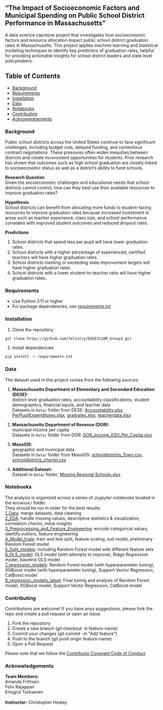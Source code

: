 ## “The Impact of Socioeconomic Factors and Municipal Spending on Public School District Performance in Massachusetts”

A data science capstone project that investigates how socioeconomic factors and resource allocation impact public school district graduation rates in Massachusetts.  This project applies machine learning and statistical modeling techniques to identify key predictors of graduation rates, helpful for providing actionable insights for school district leaders and state level policymakers.


## Table of Contents
- [Background](#background)
- [Requirements](#requirements)
- [Installation](#installation)
- [Data](#data)
- [Notebooks](#notebooks)
- [Contributing](#contributing)
- [Acknowledgements](#acknowledgements)        


### Background
Public school districts across the United States continue to face significant challenges, including budget cuts, delayed funding, and contentious contract negotiations.  These pressures often widen inequities between districts and create inconsistent opportunities for students.  Prior research has shown that outcomes such as high school graduation are closely linked to socioeconomic status as well as a district’s ability to fund schools.

**Research Question** <br>
Given the socioeconomic challenges and educational needs that school districts cannot control, how can they best use their available resources to improve graduation rates?

**Hypothesis** <br>
School districts can benefit from allocating more funds to student-facing resources to improve graduation rates because increased investment in areas such as teacher experience, class size, and school performance correlates with improved student outcomes and reduced dropout rates.

**Predictions** <br>
1) School districts that spend less per pupil will have lower graduation rates.
2) School districts with a higher percentage of experienced, certified teachers will have higher graduation rates.
3) School districts meeting or exceeding state improvement targets will have higher graduation rates.
4) School districts with a lower student-to-teacher ratio will have higher graduation rates.

### Requirements
- Use Python 3.11 or higher
- For package dependencies, see [requirements.txt](requirements.txt)

### Installation
1) Clone the repository
```bash
git clone https://github.com/felixtry/DSE6311OM_Group3.git
```
2) Install dependencies
```bash
pip install -r requirements.txt
```

### Data
The dataset used in this project comes from the following sources:
1. **Massachusetts Department of Elementary and Secondard Education (DESE):**  
district-level graduation rates, accountability classifications, student demographics, financial inputs, and teacher data  
Datasets in `Data/` folder from DESE: [Accountability.xlsx](Data/Accountability.xlsx), [PerPupilExpenditures.xlsx](Data/PerPupilExpenditures.xlsx), [gradrates.xlsx](Data/gradrates.xlsx), [teacherdata.xlsx](Data/teacherdata.xlsx)
    
2. **Massachusetts Department of Revenue (DOR):**  
municipal income per capita  
Datasets in `Data/` folder from DOR: [DOR_Income_EQV_Per_Capita.xlsx](DOR_Income_EQV_Per_Capita.xlsx)  
  
3. **MassGIS:**  
geographic and municipal data  
Datasets in `Data/` folder from MassGIS: [schooldistricts_Town.csv](schooldistricts_Town.csv), [schooldistricts_charter.csv](schooldistricts_charter.csv)
  
4. **Additional Dataset:**  
Dataset in `Data/` folder: [Missing Regional Schools.xlsx](https://github.com/felixtry/DSE6311OM_Group3/blob/amanda_updates/Data/Missing%20Regional%20Schools.xlsx)
   


### Notebooks
The analysis is organized across a series of Juypyter notebooks located in the `Notebook/` folder.  
They should be run in order for the best results:  
[1_Data](Notebook/1_Data.ipynb): merge datasets, data cleaning  
[2_EDA](Notebook/2_EDA.ipynb): handle missing values, descriptive statistics & visualization, correlation checks, initial insights  
[3_Preprocessing_and_Feature_Engineering](Notebook/3_Preprocessing_and_Feature_Engineering.ipynb): encode categorical values, identify outliers, feature engineering  
[4_Model_trials](Notebook/4_Model_trials.ipynb): train and test split, feature scaling, null model, preliminary Random Forest model  
[5_Split_models](Notebook/5_Split_models.ipynb): including Random Forest model with different feature sets  
[6_OLS_model](Notebook/6_OLS_model.ipynb): OLS model (with attempts to improve), Ridge Regression model, baseline OLS model  
[7_regression_models](Notebook/7_regression_models.ipynb): Random Forest model (with hyperparameter tuning), XGBoost model (with hyperparameter tuning), Support Vector Regression, CatBoost model  
[8_regression_models_latest](Notebook/8_regression_models_latest.ipynb): Final tuning and analysis of Random Forest model,  XGBoost model, Support Vector Regression, CatBoost model


### Contributing
Contributions are welcome!
If you have anys suggestions, please fork the repo and create a pull request or open an issue. <br>

1) Fork the repository
2) Create a new branch (git checkout -b feature-name)
3) Commit your changes (git commit -m "Add feature")
4) Push to the branch (git push origin feature-name)
5) Open a Pull Request  
  
Please note that we follow the [Contributor Covenant Code of Conduct](http://contributor-covenant.org/version/1/3/0/)



### Acknowledgements
**Team Members:** <br>
              Amanda Frithsen <br>
              Felix Rajappan <br>
              Ertugrul Turkseven <br>
              <br>
**Instructor:** Christopher Healey
